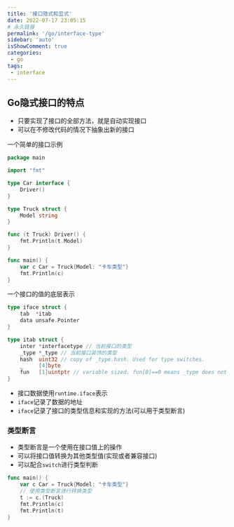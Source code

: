 ```yaml
---
title: '接口隐式和显式'
date: 2022-07-17 23:05:15
# 永久链接
permalink: '/go/interface-type'
sidebar: 'auto'
isShowComment: true
categories:
 - go
tags:
 - interface
---
```




## Go隐式接口的特点

-   只要实现了接口的全部方法，就是自动实现接口
-   可以在不修改代码的情况下抽象出新的接口



一个简单的接口示例

```go
package main

import "fmt"

type Car interface {
	Driver()
}

type Truck struct {
	Model string
}

func (t Truck) Driver() {
	fmt.Println(t.Model)
}

func main() {
	var c Car = Truck{Model: "卡车类型"}
	fmt.Println(c)
}

```



一个接口的值的底层表示

```go
type iface struct {
	tab  *itab
	data unsafe.Pointer
}

type itab struct {
	inter *interfacetype // 当前接口的类型
	_type *_type // 当前接口装饰的类型
	hash  uint32 // copy of _type.hash. Used for type switches.
	_     [4]byte
	fun   [1]uintptr // variable sized. fun[0]==0 means _type does not implement inter. 实现了哪些方法
}
```

-   接口数据使用`runtime.iface`表示
-   `iface`记录了数据的地址
-   `iface`记录了接口的类型信息和实现的方法(可以用于类型断言)



### 类型断言

-   类型断言是一个使用在接口值上的操作
-   可以将接口值转换为其他类型值(实现或者兼容接口)
-   可以配合`switch`进行类型判断

```go
func main() {
	var c Car = Truck{Model: "卡车类型"}
    // 使用类型断言进行转换类型
	t := c.(Truck)
	fmt.Println(c)
	fmt.Println(t)
}
```

